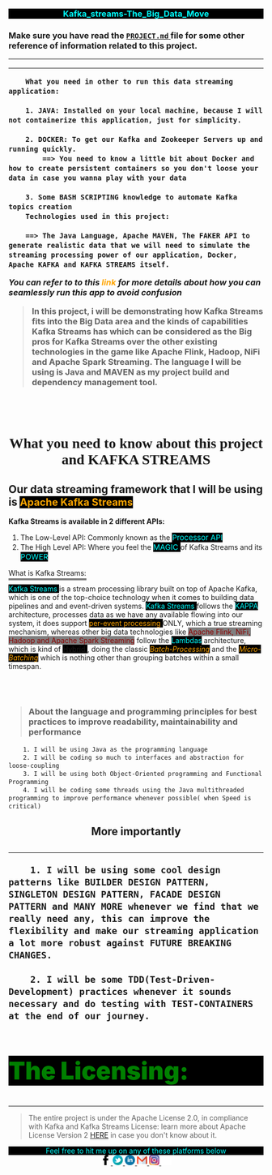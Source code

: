 
<!-- 

<style> 
.connect > a {
        padding: 0px 10px;
}

.warming_message {
        padding: 8x;
        margin: 20px;
}

.reference {
        color: red;
        background-color: black;
        text-align: center;
        padding: 10px 10px;
        margin: 10px 10px;
}
</style>
-->


<h3 align="center" style="color: cyan; background-color: black">Kafka_streams-The_Big_Data_Move<h3>

Make sure you have read the <a href="https://github.com/sgenlecroyant/Kafka_streams-The_Big_Data_Move/blob/master/PROJECT.md"> `PROJECT.md` </a> file for some other reference of information related to this project.

***
***     
        What you need in other to run this data streaming application:

        1. JAVA: Installed on your local machine, because I will not containerize this application, just for simplicity.

        2. DOCKER: To get our Kafka and Zookeeper Servers up and running quickly.
            ==> You need to know a little bit about Docker and how to create persistent containers so you don't loose your data in case you wanna play with your data

        3. Some BASH SCRIPTING knowledge to automate Kafka topics creation
        Technologies used in this project:

        ==> The Java Language, Apache MAVEN, The FAKER API to generate realistic data that we will need to simulate the streaming processing power of our application, Docker, Apache KAFKA and KAFKA STREAMS itself.
        
<div class="reference">

***You can refer to to this 
<a style="text-decoration: none; color: orange;" href="https://github.com/sgenlecroyant/Kafka_streams-The_Big_Data_Move/blob/master/PROJECT.md"> link
</a>
for more details about how you can seamlessly 
run this app to avoid confusion***

</div>

> In this project, i will be demonstrating how Kafka Streams fits into the Big Data area and the kinds of capabilities Kafka Streams has which can be considered as the Big pros for Kafka Streams over the other existing technologies in the game like Apache Flink, Hadoop, NiFi and Apache Spark Streaming. The language I will be using is Java and MAVEN as my project build and dependency management tool.

<br>
<br>


>
<h1 align="center" style="font-family:bold">        What you need to know about this project and KAFKA STREAMS
</h1>

## Our data streaming framework that I will be using is <span style="font-size:20px; color:orange; background-color: black">Apache Kafka Streams</span>


**Kafka Streams is available in 2 different APIs:**

1. The Low-Level API: Commonly known as the  <span style="font-size:15px; color:cyan; background-color: black"> Processor API </span> 
2. The High Level API: Where you feel the <span style="font-size:15px; color:cyan; background-color: black"> MAGIC </span>  of Kafka Streams and its <span style="font-size:15px; color:cyan; background-color: black"> POWER </span> 

<span style="border-bottom: 4px solid grey; padding-bottom: 2px"> What is Kafka Streams:<span>

<span style="color:cyan; background-color: black">Kafka Streams </span> is a stream processing library built on top of Apache Kafka, which is one of the top-choice technology when it comes to building data pipelines and and event-driven systems. <span style="color:cyan; background-color: black">Kafka Streams </span> follows the <span style="color:cyan; background-color: black"> KAPPA </span> architecture, processes data as we have any available flowing into our system, it does support <span style="color: orange; background-color: black"> per-event processing </span>ONLY, which a true streaming mechanism, whereas other big data technologies like <span style="background-color: grey; color: darkred">Apache Flink, NiFi, Hadoop and Apache Spark Streaming</span> follow the <span style="color:cyan; background-color: black"> Lambdas</span> architecture, which is kind of <span style="background-color: black"> Hybrid </span>, doing the classic <em><span style="color:orange; background-color: black"> Batch-Processing</span></em> and the <em> <span style="color:orange; background-color: black"> Micro-Batching</span> </em> which is nothing other than grouping batches within a small timespan.

<br>
<br>

> ### **About the language and programming principles for best practices to improve readability, maintainability and performance**

        
        1. I will be using Java as the programming language
        2. I will be coding so much to interfaces and abstraction for loose-coupling
        3. I will be using both Object-Oriented programming and Functional Programming
        4. I will be coding some threads using the Java multithreaded programming to improve performance whenever possible( when Speed is critical)

<h2 style="text-align:center; font-weight:bold">More importantly <h2>

***

        1. I will be using some cool design patterns like BUILDER DESIGN PATTERN, SINGLETON DESIGN PATTERN, FACADE DESIGN PATTERN and MANY MORE whenever we find that we really need any, this can improve the flexibility and make our streaming application a lot more robust against FUTURE BREAKING CHANGES.

        2. I will be some TDD(Test-Driven-Development) practices whenever it sounds necessary and do testing with TEST-CONTAINERS at the end of our journey.


<h2 style="background-color: black;color: green; font-weight: 900; font-size:3rem">The Licensing:  </h2> <hr>

> The entire project is under the Apache License 2.0, in compliance with Kafka and Kafka Streams License: learn more about Apache License Version 2 [HERE](https://www.apache.org/licenses/LICENSE-2.0) in case you don't know about it.

<!--Need to google to see if Kafka and Kafka Streams are GNU or MIT>
-->

<div class="warming_message" style="color:cyan; text-align:center; background-color:black"> Feel free to hit me up on any of these platforms below</div>

<div class="connect" align="center">

<a href="https://www.facebook.com/sgenlecroyant">
<img width="20" src="./src/main/resources/assets/images/facebook-svgrepo-com.svg"/>
</a>
<a href="https://www.twitter.com/sgenlecroyant">
<img width="20" src="./src/main/resources/assets/images/twitter-svgrepo-com.svg"/>
</a>
<a href="https://www.linkedin.com/in/sgenlecroyant">
<img width="20" src="./src/main/resources/assets/images/linkedin-svgrepo-com.svg"/>
</a>
<a href="mailto:sgenlecroyant@gmail.com">
<img width="20" src="./src/main/resources/assets/images/gmail-svgrepo-com.svg"/>
</a>
<a href="https://www.instagram.com/sgenlecroyant/">
<img width="20" src="./src/main/resources/assets/images/instagram-svgrepo-com.svg"/>
</a>

<img src="./readme_styles.svg" with="20px" height="20px"/>
</div>
